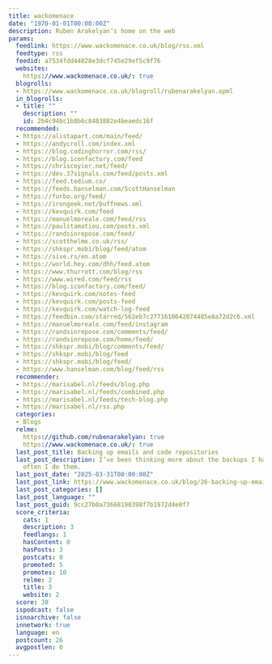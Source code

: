 ```yaml
---
title: wackomenace
date: "1970-01-01T00:00:00Z"
description: Ruben Arakelyan’s home on the web
params:
  feedlink: https://www.wackomenace.co.uk/blog/rss.xml
  feedtype: rss
  feedid: a7534fdd44028e3dcf745e29ef5c9f76
  websites:
    https://www.wackomenace.co.uk/: true
  blogrolls:
  - https://www.wackomenace.co.uk/blogroll/rubenarakelyan.opml
  in_blogrolls:
  - title: ""
    description: ""
    id: 2b4c94bc1b8b6c8483882e4beaedc16f
  recommended:
  - https://alistapart.com/main/feed/
  - https://andycroll.com/index.xml
  - https://blog.codinghorror.com/rss/
  - https://blog.iconfactory.com/feed
  - https://chriscoyier.net/feed/
  - https://dev.37signals.com/feed/posts.xml
  - https://feed.tedium.co/
  - https://feeds.hanselman.com/ScottHanselman
  - https://furbo.org/feed/
  - https://irongeek.net/buffnews.xml
  - https://kevquirk.com/feed
  - https://manuelmoreale.com/feed/rss
  - https://paulstamatiou.com/posts.xml
  - https://randsinrepose.com/feed/
  - https://scotthelme.co.uk/rss/
  - https://shkspr.mobi/blog/feed/atom
  - https://sive.rs/en.atom
  - https://world.hey.com/dhh/feed.atom
  - https://www.thurrott.com/blog/rss
  - https://www.wired.com/feed/rss
  - https://blog.iconfactory.com/feed/
  - https://kevquirk.com/notes-feed
  - https://kevquirk.com/posts-feed
  - https://kevquirk.com/watch-log-feed
  - https://feedbin.com/starred/562eb7c2771610642074405e8a72d2c6.xml
  - https://manuelmoreale.com/feed/instagram
  - https://randsinrepose.com/comments/feed/
  - https://randsinrepose.com/home/feed/
  - https://shkspr.mobi/blog/comments/feed/
  - https://shkspr.mobi/blog/feed
  - https://shkspr.mobi/blog/feed/
  - https://www.hanselman.com/blog/feed/rss
  recommender:
  - https://marisabel.nl/feeds/blog.php
  - https://marisabel.nl/feeds/combined.php
  - https://marisabel.nl/feeds/tech-blog.php
  - https://marisabel.nl/rss.php
  categories:
  - Blogs
  relme:
    https://github.com/rubenarakelyan: true
    https://www.wackomenace.co.uk/: true
  last_post_title: Backing up emails and code repositories
  last_post_description: I’ve been thinking more about the backups I have and how
    often I do them.
  last_post_date: "2025-03-31T00:00:00Z"
  last_post_link: https://www.wackomenace.co.uk/blog/26-backing-up-emails-and-code-repositories/
  last_post_categories: []
  last_post_language: ""
  last_post_guid: 9cc27b0a73668190398f7b1972d4e0f7
  score_criteria:
    cats: 1
    description: 3
    feedlangs: 1
    hasContent: 0
    hasPosts: 3
    postcats: 0
    promoted: 5
    promotes: 10
    relme: 2
    title: 3
    website: 2
  score: 30
  ispodcast: false
  isnoarchive: false
  innetwork: true
  language: en
  postcount: 26
  avgpostlen: 0
---
```

